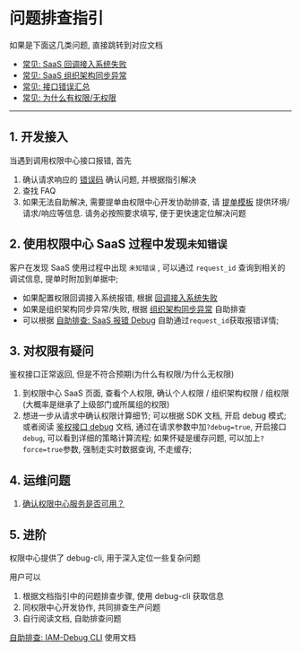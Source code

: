 # 问题排查指引

如果是下面这几类问题, 直接跳转到对应文档

- [常见: SaaS 回调接入系统失败](Debug/SaaS-Callback.md)
- [常见: SaaS 组织架构同步异常](Debug/SaaS-DeptSync.md)
- [常见: 接口错误汇总](Debug/API-Error.md)
- [常见: 为什么有权限/无权限](Debug/PolicyAPIDebug.md)

---


## 1. 开发接入

当遇到调用权限中心接口报错, 首先

1. 确认请求响应的 [错误码](ErrorCode.md) 确认问题, 并根据指引解决
2. 查找 FAQ
3. 如果无法自助解决, 需要提单由权限中心开发协助排查, 请 [提单模板](Debug/Issue.md) 提供环境/请求/响应等信息. 请务必按照要求填写, 便于更快速定位解决问题

## 2. 使用权限中心 SaaS 过程中发现`未知错误`

客户在发现 SaaS 使用过程中出现 `未知错误` , 可以通过 `request_id` 查询到相关的调试信息, 提单时附加到单据中; 

- 如果配置权限回调接入系统报错, 根据 [回调接入系统失败](Debug/SaaS-Callback.md)
- 如果是组织架构同步异常/失败, 根据 [组织架构同步异常](Debug/SaaS-DeptSync.md) 自助排查
- 可以根据 [自助排查: SaaS 报错 Debug](Debug/SelfHelp/SaaS-DebugTraceAPI.md) 自助通过`request_id`获取报错详情;

## 3. 对权限有疑问

鉴权接口正常返回, 但是不符合预期(为什么有权限/为什么无权限)

1. 到权限中心 SaaS 页面, 查看个人权限, 确认个人权限 / 组织架构权限 / 组权限 (大概率是继承了上级部门或所属组的权限)
2. 想进一步从请求中确认权限计算细节; 可以根据 SDK 文档, 开启 debug 模式; 或者阅读 [鉴权接口 debug](Debug/PolicyAPIDebug.md) 文档, 通过在请求参数中加`?debug=true`, 开启接口`debug`, 可以看到详细的策略计算流程; 如果怀疑是缓存问题, 可以加上`?force=true`参数, 强制走实时数据查询, 不走缓存;

## 4. 运维问题

1. [确认权限中心服务是否可用？](../OPS/Debug.md) 

## 5. 进阶

权限中心提供了 debug-cli, 用于深入定位一些复杂问题

用户可以

1. 根据文档指引中的问题排查步骤, 使用 debug-cli 获取信息
2. 同权限中心开发协作, 共同排查生产问题
3. 自行阅读文档, 自助排查问题

[自助排查: IAM-Debug CLI](Debug/SelfHelp/DebugCLI.md) 使用文档
